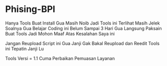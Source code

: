 # Phising-BPI
Hanya Tools Buat Install
Gua Masih Noib Jadi Tools ini Terlihat Masih Jelek
Soalnya Gua Belajar Coding ini Belum Sampai 3 Hari Gua Langsung Paksain Buat Tools
Jadi Mohon Maaf Atas Kesalahan Saya ini

Jangan Reupload Script ini
Gua Janji Gak Bakal Reupload dan Reedit Tools ini
Tepatin Janji Lu

Tools Versi = 1.1
Cuma Perbaikan Pemuasan Layanan
